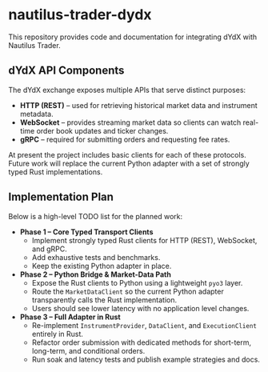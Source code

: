 # nautilus-trader-dydx

This repository provides code and documentation for integrating dYdX with Nautilus Trader.

## dYdX API Components

The dYdX exchange exposes multiple APIs that serve distinct purposes:

- **HTTP (REST)** – used for retrieving historical market data and instrument metadata.
- **WebSocket** – provides streaming market data so clients can watch real-time order book updates and ticker changes.
- **gRPC** – required for submitting orders and requesting fee rates.

At present the project includes basic clients for each of these protocols. Future work will replace the current Python adapter with a set of strongly typed Rust implementations.

## Implementation Plan

Below is a high-level TODO list for the planned work:

- **Phase 1 – Core Typed Transport Clients**
  - Implement strongly typed Rust clients for HTTP (REST), WebSocket, and gRPC.
  - Add exhaustive tests and benchmarks.
  - Keep the existing Python adapter in place.
- **Phase 2 – Python Bridge & Market-Data Path**
  - Expose the Rust clients to Python using a lightweight `pyo3` layer.
  - Route the `MarketDataClient` so the current Python adapter transparently calls the Rust implementation.
  - Users should see lower latency with no application level changes.
- **Phase 3 – Full Adapter in Rust**
  - Re-implement `InstrumentProvider`, `DataClient`, and `ExecutionClient` entirely in Rust.
  - Refactor order submission with dedicated methods for short-term, long-term, and conditional orders.
  - Run soak and latency tests and publish example strategies and docs.
